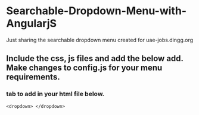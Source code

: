 # Searchable-Dropdown-Menu-with-AngularjS
Just sharing the searchable dropdown menu created for uae-jobs.dingg.org


## Include the css, js files and add the below add. Make changes to config.js for your menu requirements.
### tab to add in your html file below.
`<dropdown> </dropdown>`
